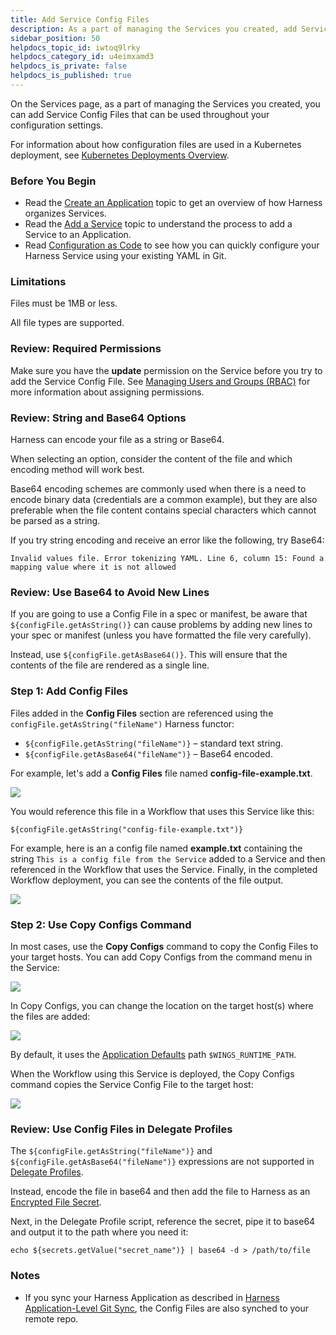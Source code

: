 ```yaml
---
title: Add Service Config Files
description: As a part of managing the Services you created, add Service Config Files to use throughout your configuration settings.
sidebar_position: 50
helpdocs_topic_id: iwtoq9lrky
helpdocs_category_id: u4eimxamd3
helpdocs_is_private: false
helpdocs_is_published: true
---
```


On the Services page, as a part of managing the Services you created, you can add Service Config Files that can be used throughout your configuration settings.

For information about how configuration files are used in a Kubernetes deployment, see [Kubernetes Deployments Overview](../../kubernetes-deployments/kubernetes-deployments-overview.md).

### Before You Begin

* Read the [Create an Application](../applications/application-configuration.md) topic to get an overview of how Harness organizes Services.
* Read the [Add a Service](service-configuration.md) topic to understand the process to add a Service to an Application.
* Read [Configuration as Code](../../../firstgen-platform/config-as-code/configuration-as-code.md) to see how you can quickly configure your Harness Service using your existing YAML in Git.

### Limitations

Files must be 1MB or less.

All file types are supported.

### Review: Required Permissions

Make sure you have the **update** permission on the Service before you try to add the Service Config File. See [Managing Users and Groups (RBAC)](../../../firstgen-platform/security/access-management-howtos/users-and-permissions.md) for more information about assigning permissions.

### Review: String and Base64 Options

Harness can encode your file as a string or Base64.

When selecting an option, consider the content of the file and which encoding method will work best.

Base64 encoding schemes are commonly used when there is a need to encode binary data (credentials are a common example), but they are also preferable when the file content contains special characters which cannot be parsed as a string.

If you try string encoding and receive an error like the following, try Base64:


```
Invalid values file. Error tokenizing YAML. Line 6, column 15: Found a mapping value where it is not allowed
```
### Review: Use Base64 to Avoid New Lines

If you are going to use a Config File in a spec or manifest, be aware that `${configFile.getAsString()}` can cause problems by adding new lines to your spec or manifest (unless you have formatted the file very carefully).

Instead, use `${configFile.getAsBase64()}`. This will ensure that the contents of the file are rendered as a single line.

### Step 1: Add Config Files

Files added in the **Config Files** section are referenced using the `configFile.getAsString("fileName")` Harness functor:

* `${configFile.getAsString("fileName")}` – standard text string.
* `${configFile.getAsBase64("fileName")}` – Base64 encoded.

For example, let's add a **Config Files** file named **config-file-example.txt**.

![](./static/add-service-level-configuration-files-00.png)

You would reference this file in a Workflow that uses this Service like this:


```
${configFile.getAsString("config-file-example.txt")}
```
For example, here is an a config file named **example.txt** containing the string `This is a config file from the Service` added to a Service and then referenced in the Workflow that uses the Service. Finally, in the completed Workflow deployment, you can see the contents of the file output.

![](./static/add-service-level-configuration-files-01.png)

### Step 2: Use Copy Configs Command

In most cases, use the **Copy Configs** command to copy the Config Files to your target hosts. You can add Copy Configs from the command menu in the Service:

![](./static/add-service-level-configuration-files-02.png)

 In Copy Configs, you can change the location on the target host(s) where the files are added:

![](./static/add-service-level-configuration-files-03.png)

By default, it uses the [Application Defaults](../../../firstgen-platform/techref-category/variables/variables.md#application-default-variables) path `$WINGS_RUNTIME_PATH`.

When the Workflow using this Service is deployed, the Copy Configs command copies the Service Config File to the target host:

![](./static/add-service-level-configuration-files-04.png)

### Review: Use Config Files in Delegate Profiles

The `${configFile.getAsString("fileName")}` and `${configFile.getAsBase64("fileName")}` expressions are not supported in [Delegate Profiles](../../../firstgen-platform/account/manage-delegates/run-scripts-on-the-delegate-using-profiles.md).

Instead, encode the file in base64 and then add the file to Harness as an [Encrypted File Secret](../../../firstgen-platform/security/secrets-management/use-encrypted-file-secrets.md).

Next, in the Delegate Profile script, reference the secret, pipe it to base64 and output it to the path where you need it:


```
echo ${secrets.getValue("secret_name")} | base64 -d > /path/to/file
```
### Notes

* If you sync your Harness Application as described in [Harness Application-Level Git Sync](../../../firstgen-platform/config-as-code/harness-application-level-sync.md), the Config Files are also synched to your remote repo.

